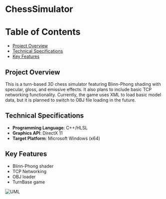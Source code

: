 # ChessSimulator

# Table of Contents

* [Project Overview](#project-overview)
* [Technical Specifications](#project-overview)
* [Key Features](#key-features)

[//]: # (//----------------------------------------------------------------------------------------------------)

## Project Overview

This is a turn-based 3D chess simulator featuring Blinn-Phong shading with specular, gloss, and emissive effects.
It also plans to include basic TCP networking functionality.
Currently, the game uses XML to load basic model data, but it is planned to switch to OBJ file loading in the future.

[//]: # (//----------------------------------------------------------------------------------------------------)

## Technical Specifications

- **Programming Language**: C++/HLSL
- **Graphics API**: DirectX 11
- **Target Platform**: Microsoft Windows (x64)

[//]: # (//----------------------------------------------------------------------------------------------------)

## Key Features

- Blinn-Phong shader
- TCP Networking
- OBJ loader
- TurnBase game

[//]: # (//----------------------------------------------------------------------------------------------------)

![UML](https://cdn-0.plantuml.com/plantuml/png/PP312i8m38RlUOgTXRw2R2fu4do5q4KiTEt8ua7KTtTBjKHt2VnV_fIFjfCWoss803xYD3NTEC83uFNDHnne1ZMV8zw9zpa9vnY9xUw4ugy_vK2ULk10bv22X9piQfUHUmiwBvaBqBF6kUVsGxLimQpTR9mhkilGf48rhjt_GMcfjCwQhRC-gfkYhDbSGakfNtxq3G00)

